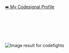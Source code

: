
<a href="https://app.codesignal.com/profile/suren_van/">:arrow_right: My Codesignal Profile</a>

<img class="irc_mi" src="https://armacad.info/images/2015/11/CodeFights%20Armenia-HNlKGe2U29NU4GfSpEJi5t2a95g94gGA.png" alt="Image result for codefights" onload="typeof google==='object'&amp;&amp;google.aft&amp;&amp;google.aft(this)"  style="margin-top: 90px;">


